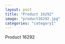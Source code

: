 ```yaml
---
layout: post
title: "Product 16292"
image: "product16292.jpg"
categories: "category1"
---
```

Product 16292
